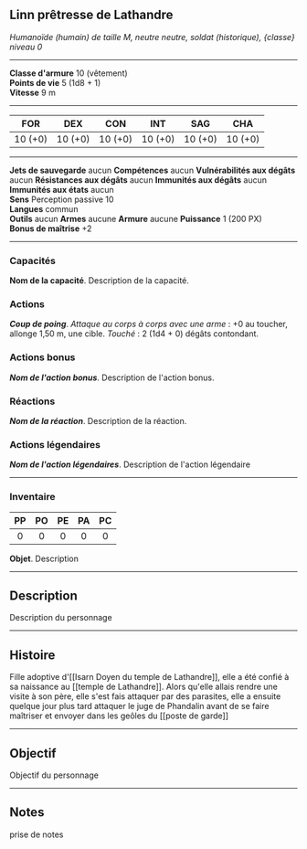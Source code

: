 ## Linn prêtresse de Lathandre
*Humanoïde (humain) de taille M, neutre neutre, soldat (historique), {classe} niveau 0*
___
**Classe d'armure** 10 (vêtement)  
**Points de vie** 5 (1d8 + 1)  
**Vitesse** 9 m  
___

| FOR | DEX | CON | INT | SAG | CHA |
| --- | --- | --- | --- | --- | --- |
| 10 (+0) | 10 (+0) | 10 (+0) | 10 (+0) | 10 (+0) | 10 (+0) |
___
**Jets de sauvegarde** aucun
**Compétences** aucun
**Vulnérabilités aux dégâts** aucun
**Résistances aux dégâts** aucun
**Immunités aux dégâts** aucun
**Immunités aux états** aucun  
**Sens**  Perception passive 10  
**Langues** commun  
**Outils** aucun
**Armes** aucune
**Armure** aucune
**Puissance** 1 (200 PX)     **Bonus de maîtrise** +2  
___
### Capacités
**Nom de la capacité**. Description de la capacité.  

### Actions
***Coup de poing***. *Attaque au corps à corps avec une arme* : +0 au toucher, allonge 1,50 m, une cible. *Touché* : 2 (1d4 + 0) dégâts contondant.  

### Actions bonus
***Nom de l'action bonus***. Description de l'action bonus.  

### Réactions
***Nom de la réaction***. Description de la réaction.  

### Actions légendaires
***Nom de l'action légendaires***. Description de l'action légendaire  
___
### Inventaire
| PP  | PO  | PE  | PA  | PC  |
| :-: | :-: | :-: | :-: | :-: |
|  0  |  0  |  0  |  0  |  0  |

**Objet**. Description
___
## Description
Description du personnage
___
## Histoire
Fille adoptive d'[[Isarn Doyen du temple de Lathandre]], elle a été confié à sa naissance au [[temple de Lathandre]]. Alors qu'elle allais rendre une visite à son père, elle s'est fais attaquer par des parasites, elle a ensuite quelque jour plus tard attaquer le juge de Phandalin avant de se faire maîtriser et envoyer dans les geôles du [[poste de garde]]
___
## Objectif
Objectif du personnage
___
## Notes
prise de notes
